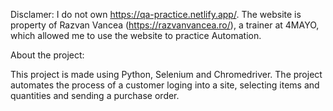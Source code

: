 Disclamer:
I do not own https://qa-practice.netlify.app/.
The website is property of Razvan Vancea (https://razvanvancea.ro/), a trainer at 4MAYO, which allowed me to use the website to practice Automation.

About the project:

This project is made using Python, Selenium and Chromedriver.
The project automates the process of a customer loging into a site, selecting items and quantities and sending a purchase order.
